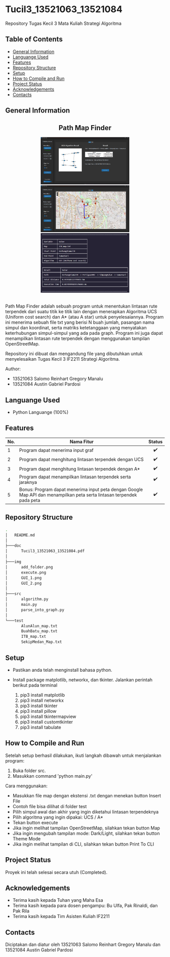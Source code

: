 # Tucil3_13521063_13521084
Repository Tugas Kecil 3 Mata Kuliah Strategi Algoritma

## Table of Contents
* [General Information](#general-information)
* [Languange Used](#languange-used)
* [Features](#features)
* [Repository Structure](#repository-structure)
* [Setup](#setup)
* [How to Compile and Run](#how-to-compile-and-run)
* [Project Status](#project-status)
* [Acknowledgements](#acknowledgements)
* [Contacts](#contacts)

## General Information
<div align="center">
    <h2>Path Map Finder</h2>
    <img src="img/GUI_1.png" alt="1" style="max-width:20em;"></img>
    <img src="img/GUI_2.png" alt="2" style="max-width:20em;"></img>
    <img src="img/CLI.png" alt="2" style="max-width:20em;"></img>
    <br/>
    <br/>
</div>

Path Map Finder adalah sebuah program untuk menentukan lintasan rute terpendek dari suatu titik ke titik lain dengan menerapkan Algoritma UCS (Uniform cost search) dan A* (atau A star) untuk penyelesaiannya. Program ini menerima sebuah file txt yang berisi N buah jumlah, pasangan nama simpul dan koordinat, serta matriks ketetanggaan yang menyatakan keterhubungan simpul-simpul yang ada pada graph. Program ini juga dapat menampilkan lintasan rute terpendek dengan menggunakan tampilan OpenStreetMap.

Repository ini dibuat dan mengandung file yang dibutuhkan untuk menyelesaikan Tugas Kecil 3 IF2211 Strategi Algoritma.

Author: 
- 13521063 Salomo Reinhart Gregory Manalu
- 13521084 Austin Gabriel Pardosi

## Languange Used
- Python Languange (100%)

## Features
| No. | Nama Fitur | Status |
|-----|------------|:------:|
|1 |Program dapat menerima input graf|:heavy_check_mark:|
|2 |Program dapat menghitung lintasan terpendek dengan UCS|:heavy_check_mark:|
|3 |Program dapat menghitung lintasan terpendek dengan A*|:heavy_check_mark:|
|4 |Program dapat menampilkan lintasan terpendek serta jaraknya|:heavy_check_mark:|
|5 |Bonus: Program dapat menerima input peta dengan Google Map API dan menampilkan peta serta lintasan terpendek pada peta|:heavy_check_mark:|

## Repository Structure
```bash
.
│   README.md
│  
├───doc
│      Tucil3_13521063_13521084.pdf
│
├───img
│      add_folder.png
│      execute.png
│      GUI_1.png
│      GUI_2.png
│
├───src  
│      algorithm.py
│      main.py
│      parse_into_graph.py
│
└───test
       AlunAlun_map.txt
       BuahBatu_map.txt
       ITB_map.txt
       SekipMedan_Map.txt
```
## Setup
- Pastikan anda telah menginstall bahasa python.
- Install package matplotlib, networkx, dan tkinter. Jalankan perintah berikut pada terminal

    1. pip3 install matplotlib
    2. pip3 install networkx
    3. pip3 install tkinter
    4. pip3 install pillow
    5. pip3 install tkintermapview
    6. pip3 install customtkinter
    7. pip3 install tabulate

## How to Compile and Run
Setelah setup berhasil dilakukan, ikuti langkah dibawah untuk menjalankan program:
1. Buka folder src.
2. Masukkan command 'python main.py'

Cara menggunakan:
- Masukkan file map dengan ekstensi .txt dengan menekan button Insert File <br>
- Contoh file bisa dilihat di folder test<br>
- Pilih simpul awal dan akhir yang ingin diketahui lintasan terpendeknya <br>
- Pilih algoritma yang ingin dipakai: UCS / A* <br>
- Tekan button execute
- Jika ingin melihat tampilan OpenStreetMap, silahkan tekan button Map
- Jika ingin mengubah tampilan mode: Dark/Light, silahkan tekan button Theme Mode <br>
- Jika ingin melihat tampilan di CLI, silahkan tekan button Print To CLI <br>

## Project Status
Proyek ini telah selesai secara utuh (Completed).

## Acknowledgements
- Terima kasih kepada Tuhan yang Maha Esa
- Terima kasih kepada para dosen pengampu: Bu Ulfa, Pak Rinaldi, dan Pak Rila
- Terima kasih kepada Tim Asisten Kuliah IF2211

## Contacts
Diciptakan dan diatur oleh 13521063 Salomo Reinhart Gregory Manalu dan 13521084 Austin Gabriel Pardosi